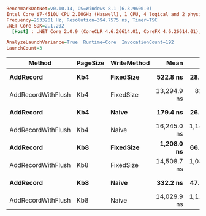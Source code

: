 ``` ini

BenchmarkDotNet=v0.10.14, OS=Windows 8.1 (6.3.9600.0)
Intel Core i7-4510U CPU 2.00GHz (Haswell), 1 CPU, 4 logical and 2 physical cores
Frequency=2533201 Hz, Resolution=394.7575 ns, Timer=TSC
.NET Core SDK=2.1.202
  [Host] : .NET Core 2.0.9 (CoreCLR 4.6.26614.01, CoreFX 4.6.26614.01), 64bit RyuJIT

AnalyzeLaunchVariance=True  Runtime=Core  InvocationCount=192  
LaunchCount=3  

```
|             Method | PageSize | WriteMethod |        Mean |       Error |     StdDev |       Median |
|------------------- |--------- |------------ |------------:|------------:|-----------:|-------------:|
|          **AddRecord** |      **Kb4** |   **FixedSize** |    **522.8 ns** |    **28.38 ns** |   **100.6 ns** |    **477.82 ns** |
| AddRecordWithFlush |      Kb4 |   FixedSize | 13,294.9 ns |   821.11 ns | 3,625.6 ns | 12,593.07 ns |
|          **AddRecord** |      **Kb4** |       **Naive** |    **179.4 ns** |    **26.55 ns** |   **136.2 ns** |     **87.28 ns** |
| AddRecordWithFlush |      Kb4 |       Naive | 16,245.0 ns | 1,143.69 ns | 5,562.2 ns | 12,740.90 ns |
|          **AddRecord** |      **Kb8** |   **FixedSize** |  **1,208.0 ns** |    **66.34 ns** |   **345.1 ns** |  **1,116.01 ns** |
| AddRecordWithFlush |      Kb8 |   FixedSize | 14,508.7 ns | 1,031.25 ns | 4,723.0 ns | 13,747.63 ns |
|          **AddRecord** |      **Kb8** |       **Naive** |    **332.2 ns** |    **47.19 ns** |   **242.6 ns** |    **212.08 ns** |
| AddRecordWithFlush |      Kb8 |       Naive | 14,029.9 ns | 1,117.95 ns | 4,982.9 ns | 12,453.47 ns |

